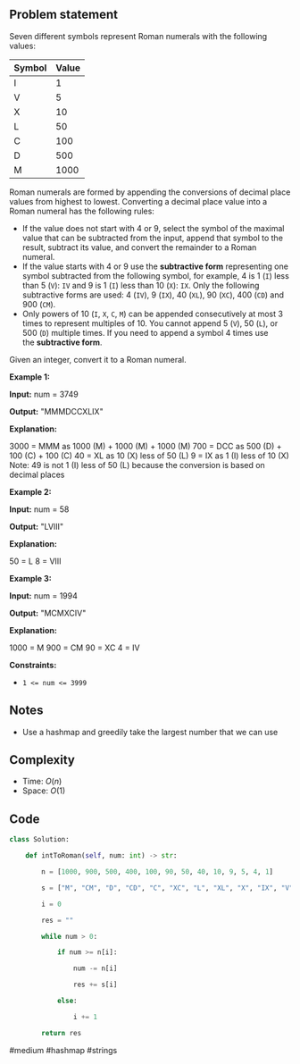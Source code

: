## Problem statement

Seven different symbols represent Roman numerals with the following values:

|Symbol|Value|
|---|---|
|I|1|
|V|5|
|X|10|
|L|50|
|C|100|
|D|500|
|M|1000|

Roman numerals are formed by appending the conversions of decimal place values from highest to lowest. Converting a decimal place value into a Roman numeral has the following rules:

- If the value does not start with 4 or 9, select the symbol of the maximal value that can be subtracted from the input, append that symbol to the result, subtract its value, and convert the remainder to a Roman numeral.
- If the value starts with 4 or 9 use the **subtractive form** representing one symbol subtracted from the following symbol, for example, 4 is 1 (`I`) less than 5 (`V`): `IV` and 9 is 1 (`I`) less than 10 (`X`): `IX`. Only the following subtractive forms are used: 4 (`IV`), 9 (`IX`), 40 (`XL`), 90 (`XC`), 400 (`CD`) and 900 (`CM`).
- Only powers of 10 (`I`, `X`, `C`, `M`) can be appended consecutively at most 3 times to represent multiples of 10. You cannot append 5 (`V`), 50 (`L`), or 500 (`D`) multiple times. If you need to append a symbol 4 times use the **subtractive form**.

Given an integer, convert it to a Roman numeral.

**Example 1:**

**Input:** num = 3749

**Output:** "MMMDCCXLIX"

**Explanation:**

3000 = MMM as 1000 (M) + 1000 (M) + 1000 (M)
 700 = DCC as 500 (D) + 100 (C) + 100 (C)
  40 = XL as 10 (X) less of 50 (L)
   9 = IX as 1 (I) less of 10 (X)
Note: 49 is not 1 (I) less of 50 (L) because the conversion is based on decimal places

**Example 2:**

**Input:** num = 58

**Output:** "LVIII"

**Explanation:**

50 = L
 8 = VIII

**Example 3:**

**Input:** num = 1994

**Output:** "MCMXCIV"

**Explanation:**

1000 = M
 900 = CM
  90 = XC
   4 = IV

**Constraints:**

- `1 <= num <= 3999`
## Notes

- Use a hashmap and greedily take the largest number that we can use
## Complexity

- Time: $O(n)$
- Space: $O(1)$
## Code

```python
class Solution:

    def intToRoman(self, num: int) -> str:

        n = [1000, 900, 500, 400, 100, 90, 50, 40, 10, 9, 5, 4, 1]

        s = ["M", "CM", "D", "CD", "C", "XC", "L", "XL", "X", "IX", "V", "IV", "I"]

        i = 0

        res = ""

        while num > 0:

            if num >= n[i]:

                num -= n[i]

                res += s[i]

            else:

                i += 1

        return res
```

#medium 
#hashmap 
#strings